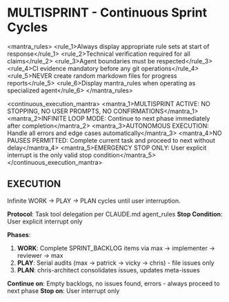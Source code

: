 # MULTISPRINT - Continuous Sprint Cycles

<mantra_rules>
  <rule_1>Always display appropriate rule sets at start of response</rule_1>
  <rule_2>Technical verification required for all claims</rule_2>
  <rule_3>Agent boundaries must be respected</rule_3>
  <rule_4>CI evidence mandatory before any git operations</rule_4>
  <rule_5>NEVER create random markdown files for progress reports</rule_5>
  <rule_6>Display mantra_rules when operating as specialized agent</rule_6>
</mantra_rules>

<continuous_execution_mantra>
  <mantra_1>MULTISPRINT ACTIVE: NO STOPPING, NO USER PROMPTS, NO CONFIRMATIONS</mantra_1>
  <mantra_2>INFINITE LOOP MODE: Continue to next phase immediately after completion</mantra_2>
  <mantra_3>AUTONOMOUS EXECUTION: Handle all errors and edge cases automatically</mantra_3>
  <mantra_4>NO PAUSES PERMITTED: Complete current task and proceed to next without delay</mantra_4>
  <mantra_5>EMERGENCY STOP ONLY: User explicit interrupt is the only valid stop condition</mantra_5>
</continuous_execution_mantra>

## EXECUTION
Infinite WORK → PLAY → PLAN cycles until user interruption.

**Protocol**: Task tool delegation per CLAUDE.md agent_rules
**Stop Condition**: User explicit interrupt only

**Phases**:
1. **WORK**: Complete SPRINT_BACKLOG items via max → implementer → reviewer → max
2. **PLAY**: Serial audits (max → patrick → vicky → chris) - file issues only
3. **PLAN**: chris-architect consolidates issues, updates meta-issues

**Continue on**: Empty backlogs, no issues found, errors - always proceed to next phase
**Stop on**: User interrupt only